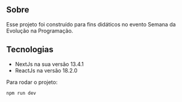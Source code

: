 ## Sobre

Esse projeto foi construído para fins didáticos no evento Semana da Evolução na Programação.

## Tecnologias

- NextJs na sua versão 13.4.1
- ReactJs na versão 18.2.0

Para rodar o projeto:

```bash
npm run dev
```
